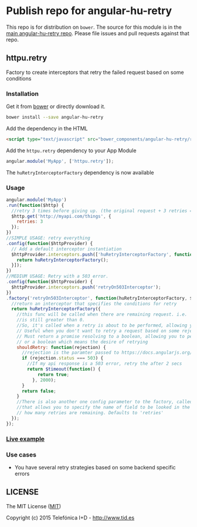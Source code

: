 # Publish repo for angular-hu-retry

This repo is for distribution on `bower`. The source for this module is in the
[main angular-hu-retry repo](https://github.com/angular-hu/angular-hu).
Please file issues and pull requests against that repo.

## httpu.retry

Factory to create interceptors that retry the failed request based on some conditions

### Installation

Get it from [bower](http://bower.io/) or directly download it.

```sh
bower install --save angular-hu-retry
```

Add the dependency in the HTML

```html
<script type="text/javascript" src="bower_components/angular-hu-retry/retry.js"></script>
```

Add the `httpu.retry` dependency to your App Module

```js
angular.module('MyApp', ['httpu.retry']);
```

The `huRetryInterceptorFactory` dependency is now available

### Usage

```js
angular.module('MyApp')
.run(function($http) {
  //retry 3 times before giving up. (the original request + 3 retries = 4 request)
  $http.get('http://myapi.com/things', {
    retries: 3
  });
})
//SIMPLE USAGE: retry everything
.config(function($httpProvider) {
  // Add a default interceptor instantiation
  $httpProvider.interceptors.push(['huRetryInterceptorFactory', function(huRetryInterceptorFactory) {
    return huRetryInterceptorFactory();
  }]);
})
//MEDIUM USAGE: Retry with a 503 error.
.config(function($httpProvider) {
  $httpProvider.interceptors.push('retryOn503Interceptor');
})
.factory('retryOn503Interceptor', function(huRetryInterceptorFactory, $q, $timeout) {
  //return an interceptor that specifies the conditions for retry
  return huRetryInterceptorFactory({
    //this func will be called when there are remaining request. i.e. `retries` field in the request config 
    //is still greater than 0.
    //So, it's called when a retry is about to be performed, allowing you to cancel the retry
    // Useful when you don't want to retry a request based on some rejection parameters
    // Must return a promise resolving to a boolean, allowing you to perform an async operation before retrying,
    // or a boolean which means the desire of retrying
    shouldRetry: function(rejection) {
      //rejection is the paramter passed to https://docs.angularjs.org/api/ng/service/$http responseError interceptor
      if (rejection.status === 503) {
        //If my api response is a 503 error, retry the after 2 secs
        return $timeout(function() {
            return true;
          }, 2000);
      } 
      return false;
    }
    //There is also another one config parameter to the factory, called `retryField`
    //that allows you to specify the name of field to be looked in the config to determine
    // how many retries are remaining. Defaults to 'retries'
  });
});
```

### [Live example](http://codepen.io/jmendiara/pen/eNYvqO?editors=101)


### Use cases

* You have several retry strategies based on some backend specific errors

## LICENSE

The MIT License ([MIT](LICENSE))

Copyright (c) 2015 Telefónica I+D - http://www.tid.es

